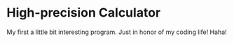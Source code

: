 # High-precision Calculator
My first a little bit interesting program. Just in honor of my coding life! Haha!
